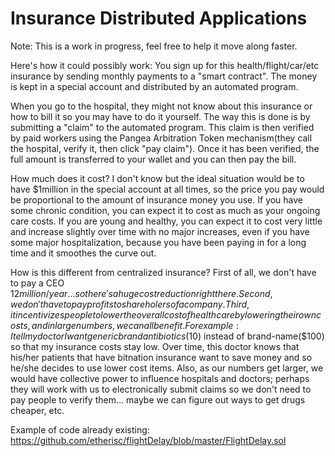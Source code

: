 # Insurance Distributed Applications
Note: This is a work in progress, feel free to help it move along faster.

Here's how it could possibly work:
You sign up for this health/flight/car/etc insurance by sending monthly payments to a "smart contract". The money is kept in a special account and distributed by an automated program.

When you go to the hospital, they might not know about this insurance or how to bill it so you may have to do it yourself. The way this is done is by submitting a "claim" to the automated program. This claim is then verified by paid workers using the Pangea Arbitration Token mechanism(they call the hospital, verify it, then click "pay claim"). Once it has been verified, the full amount is transferred to your wallet and you can then pay the bill.

How much does it cost? I don't know but the ideal situation would be to have $1million in the special account at all times, so the price you pay would be proportional to the amount of insurance money you use. If you have some chronic condition, you can expect it to cost as much as your ongoing care costs. If you are young and healthy, you can expect it to cost very little and increase slightly over time with no major increases, even if you have some major hospitalization, because you have been paying in for a long time and it smoothes the curve out. 

How is this different from centralized insurance? First of all, we don't have to pay a CEO $12million/year... so there's a huge cost reduction right there. Second, we don't have to pay profits to shareholers of a company. Third, it incentivizes people to lower the overall cost of health care by lowering their own costs, and in large numbers, we can all benefit. For example: I tell my doctor I want generic brand antibiotics($10) instead of brand-name($100) so that my insurance costs stay low. Over time, this doctor knows that his/her patients that have bitnation insurance want to save money and so he/she decides to use lower cost items. Also, as our numbers get larger, we would have collective power to influence hospitals and doctors; perhaps they will work with us to electronically submit claims so we don't need to pay people to verify them... maybe we can figure out ways to get drugs cheaper, etc.

Example of code already existing:
https://github.com/etherisc/flightDelay/blob/master/FlightDelay.sol
